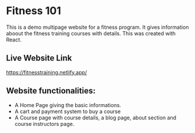 # Fitness 101

This is a demo multipage website for a fitness program. It gives information aboout the fitness training courses with details. This was created with React.

## Live Website Link

https://fitnesstraining.netlify.app/

## Website functionalities:

  * A Home Page giving the basic informations.
  * A cart and payment system to buy a course
  * A Course page with course details, a blog page, about section and course instructors page.

